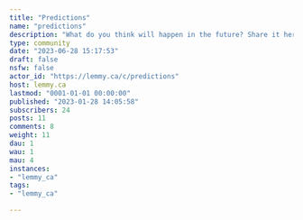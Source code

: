 ```yaml
---
title: "Predictions" 
name: "predictions"
description: "What do you think will happen in the future? Share it here "
type: community
date: "2023-06-28 15:17:53"
draft: false
nsfw: false
actor_id: "https://lemmy.ca/c/predictions"
host: lemmy.ca
lastmod: "0001-01-01 00:00:00"
published: "2023-01-28 14:05:58"
subscribers: 24
posts: 11
comments: 8
weight: 11
dau: 1
wau: 1
mau: 4
instances:
- "lemmy_ca"
tags: 
- "lemmy_ca"

---
```

